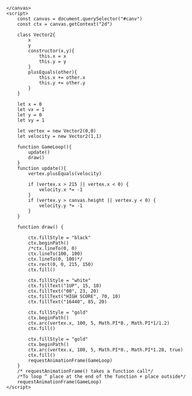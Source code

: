 <!doctype html>
<title>Day 1</title>

    </canvas>
    <script>
        const canvas = document.querySelector("#canv")
        const ctx = canvas.getContext("2d")

        class Vector2{
            x
            y
            constructor(x,y){
                this.x = x
                this.y = y
            }
            plusEquals(other){
                this.x += other.x
                this.y += other.y
            }
        }

        let x = 0
        let vx = 1
        let y = 0
        let vy = 1

        let vertex = new Vector2(0,0)
        let velocity = new Vector2(1,1)

        function GameLoop(){
            update()
            draw()
        }
        function update(){
            vertex.plusEquals(velocity)
            
            if (vertex.x > 215 || vertex.x < 0) {
                velocity.x *= -1
            }
            if (vertex.y > canvas.height || vertex.y < 0) {
                velocity.y *= -1
            }
        }

        function draw() {

            ctx.fillStyle = "black"
            ctx.beginPath()
            /*ctx.lineTo(0, 0)
            ctx.lineTo(100, 100)
            ctx.lineTo(0, 100)*/
            ctx.rect(0, 0, 215, 150)
            ctx.fill()

            ctx.fillStyle = "white"
            ctx.fillText("1UP", 15, 10)
            ctx.fillText("00", 23, 20)
            ctx.fillText("HIGH SCORE", 70, 10)
            ctx.fillText("16440", 85, 20)

            ctx.fillStyle = "gold"
            ctx.beginPath()
            ctx.arc(vertex.x, 100, 5, Math.PI*0., Math.PI*1/1.2)
            ctx.fill()
            
            ctx.fillStyle = "gold"
            ctx.beginPath()
            ctx.arc(vertex.x, 100, 5, Math.PI*0., Math.PI*1.28, true)
            ctx.fill()
            requestAnimationFrame(GameLoop)
        }
        /* requestAnimationFrame() takes a function call*/
        /*To loop ^ place at the end of the function + place outside*/
        requestAnimationFrame(GameLoop)
    </script>
</body>

